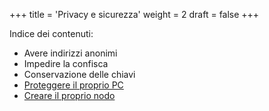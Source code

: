 +++
title = 'Privacy e sicurezza'
weight = 2
draft = false
+++

Indice dei contenuti:

- Avere indirizzi anonimi
- Impedire la confisca
- Conservazione delle chiavi
- [Proteggere il proprio PC](https://trama81.github.io/bitcoin/1_teoria_base/2_privacy_e_sicurezza/4_proteggere_il_proprio_pc/index.html)
- [Creare il proprio nodo](https://trama81.github.io/bitcoin/1_teoria_base/2_privacy_e_sicurezza/5_creare_il_proprio_nodo/index.html)